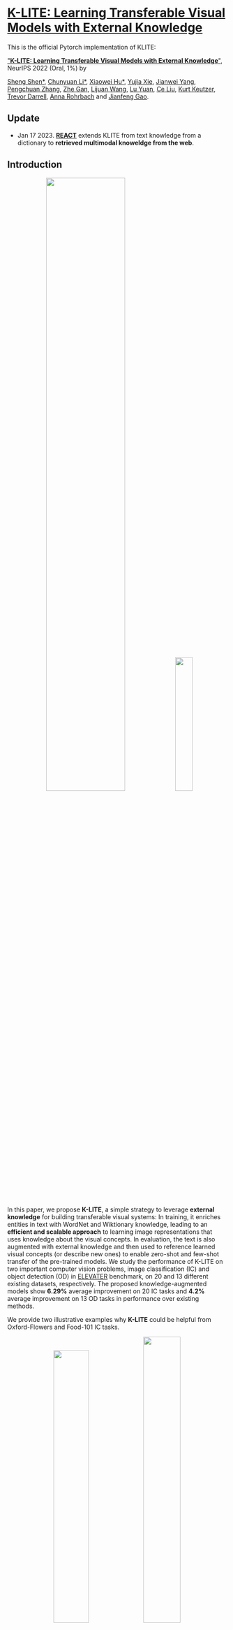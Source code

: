 # [K-LITE: Learning Transferable Visual Models with External Knowledge ](https://arxiv.org/pdf/2204.09222.pdf)

This is the official Pytorch implementation of KLITE:

["**K-LITE: Learning Transferable Visual Models with External Knowledge**"](https://arxiv.org/pdf/2204.09222.pdf0), NeurIPS 2022 (Oral, 1%) by 

[Sheng Shen*](https://sincerass.github.io/), [Chunyuan Li*](https://chunyuan.li/), [Xiaowei Hu*](https://scholar.google.com/citations?user=Pj0TwxwAAAAJ&hl=en), [Yujia Xie](https://scholar.google.com/citations?user=r2FiAE4AAAAJ&hl=en), [Jianwei Yang](https://jwyang.github.io/), [Pengchuan Zhang](https://pzzhang.github.io/pzzhang/), [Zhe Gan](https://zhegan27.github.io/), [Lijuan Wang](https://scholar.google.com/citations?user=cDcWXuIAAAAJ&hl=zh-CN), [Lu Yuan](https://scholar.google.com/citations?user=k9TsUVsAAAAJ&hl=en), [Ce Liu](http://people.csail.mit.edu/celiu/), [Kurt Keutzer](http://people.eecs.berkeley.edu/~keutzer/), [Trevor Darrell](https://people.eecs.berkeley.edu/~trevor/), [Anna Rohrbach](https://anna-rohrbach.net/) and [Jianfeng Gao](https://www.microsoft.com/en-us/research/people/jfgao/?from=http%3A%2F%2Fresearch.microsoft.com%2Fen-us%2Fum%2Fpeople%2Fjfgao%2F).

## Update

- Jan 17 2023. [**REACT**](https://react-vl.github.io/) extends KLITE from text knowledge from a dictionary to **retrieved multimodal knoweldge from the web**.

## Introduction

<p align="center">
  <img src="./figs/knowledge_pipepline-1.png" width=60%/>
  <img src="./figs/knowledge_applications-1.png" width=28%/>
</p>

In this paper,  we propose **K-LITE**, a simple strategy to leverage **external knowledge** for building transferable visual systems: In training, it enriches entities in text with WordNet and Wiktionary knowledge, leading to an **efficient and scalable approach** to learning image representations that uses knowledge about the visual concepts. In evaluation, the text is also augmented with external knowledge and then used to reference learned visual concepts (or describe new ones) to enable zero-shot and few-shot transfer of the pre-trained models. We study the performance of K-LITE on two important computer vision problems,
image classification (IC) and object detection (OD) in [ELEVATER](https://computer-vision-in-the-wild.github.io/ELEVATER/) benchmark, on 20 and 13 different existing datasets, respectively. The proposed knowledge-augmented models show **6.29%** average improvement on 20 IC tasks and **4.2%** average improvement on 13 OD tasks in performance over existing methods. 

We provide two illustrative examples why **K-LITE** could be helpful from Oxford-Flowers and Food-101 IC tasks. 

<p align="center">
  <img src="./figs/flower_success_a-1.png" width=40%/>
  <img src="./figs/food101_success_a-1.png" width=41%/>
</p>


## Benchmarking

### UniCL training with image-label data and image-text pairs
<!-- | Swin-T | IN-21K | 28.5 | 37.8 | - | [ckpt](https://projects4jw.blob.core.windows.net/unicl/release/in21k.pth)/[config](configs/klite_swin_tiny.yaml) -->
| Model | Training Set | ZS on IN-1K | ZS on 20 datasets | Download
| :----: | :---: | :---: | :---: | :---: |
| Swin-T | IN-21K | 28.5 | 27.1 | [ckpt](https://projects4jw.blob.core.windows.net/unicl/release/in21k.pth)/[config](configs/klite_swin_tiny.yaml)
| Swin-T | IN-21K + GCC-15M | 46.9 | 39.8 | [ckpt](https://cvinw.blob.core.windows.net/model/unicl/in21k_gcc15m/tiny/model_state_dict.pt)/[config](configs/klite_swin_tiny.yaml)
| Swin-T | IN-21K + GCC-15M + YFCC-14M | 49.3 | 40.5 | [ckpt](https://cvinw.blob.core.windows.net/model/unicl/in21k_gcc15m_yfcc14m/tiny/model_state_dict.pt)/[config](configs/klite_swin_tiny.yaml)
| Swin-B | IN-21K + GCC-15M | 50.0 | 39.4 | [ckpt](https://cvinw.blob.core.windows.net/model/unicl/in21k_gcc15m/base/model_state_dict.pt)/[config](configs/klite_swin_tiny.yaml)
| Swin-B | IN-21K + GCC-15M + YFCC-14M | 52.3 | 42.5 | [ckpt](https://cvinw.blob.core.windows.net/model/unicl/in21k_gcc15m_yfcc14m/base/model_state_dict.pt)/[config](configs/unicl_swin_base.yaml)


### K-LITE training with image-label data and image-text pairs augmented by knowledge data

| Model | Training Set | ZS on IN-1K | ZD on IN-1k (+5 GPT-3 Knowledge) | ZS on 20 datasets| ZS on 20 datasets (+5 GPT-3 Knowledge) | Download
| :----: | :---: | :---: | :---: | :---: | :---: | :---: |
| Swin-T | IN-21K | 30.5 |  32.0 | 33.5 | 33.8 | [ckpt](https://cvinw.blob.core.windows.net/model/klite/in21k/tiny/model_state_dict.pt)/[config](configs/klite_swin_tiny.yaml) 
| Swin-T | IN-21K + GCC-15M | 49.9 |  51.6  | 41.1 | 42.3 | [ckpt](https://cvinw.blob.core.windows.net/model/klite/in21k_gcc15m/tiny/model_state_dict.pt)/[config](configs/klite_swin_tiny.yaml)
| Swin-T | IN-21K + GCC-15M + YFCC-14M | 49.6 |  51.9 | 40.3 | 41.6 | [ckpt](https://cvinw.blob.core.windows.net/model/klite/in21k_gcc15m_yfcc14m/tiny/model_state_dict.pt)/[config](configs/klite_swin_tiny.yaml)
| Swin-B | IN-21K + GCC-15M | 52.7 | 55.0  | 42.8 | 43.6 | [ckpt](https://cvinw.blob.core.windows.net/model/klite/in21k_gcc15m/base/model_state_dict.pt)/[config](configs/klite_swin_base.yaml)
| Swin-B | IN-21K + GCC-15M + YFCC-14M | 55.8 |  58.0 | 42.5 | 44.8 | [ckpt](https://cvinw.blob.core.windows.net/model/klite/in21k_gcc15m_yfcc14m/base/model_state_dict.pt)/[config](configs/klite_swin_base.yaml)

**NOTE**: Setting "ZS on 20 datasets" is used in the ICinW benchmark. All the above models are trained **without** strong data augmentations like mixup and cutmix.

## Getting Started
### Setup

To setup the environment, please run 
```bash
pip install -r requirements.txt
pip install -e .
```
Note that for run `main.py` for potential training and evaluation, you need to install [apex](https://github.com/NVIDIA/apex). 

Also, see [klite/load_wiki](https://github.com/microsoft/klite/load_wiki) for constructing image-text pairs or image-label data (train/validation) augmented by knowledge. 

### Data preparation

Please following [DATA.md](./DATA.md) for data preparation.

### **Evaluation**

#### **ImageNet Evaluation**

To evaluate a pre-trained K-LITE on ImageNet val, run:

```bash
python -m torch.distributed.launch --nproc_per_node <num-of-gpus-to-use> --master_port 12345 main.py --eval \
--cfg <config-file> --resume <checkpoint> --data-path <imagenet-path>  --use_knowledge
```
or
```bash
MODE: pretrain method (klite or unicl)
NGPUS: number of gpus
CFG: model config (configs/klite_swin_tiny.yaml or configs/klite_swin_base.yaml)
CKPT_DIR: directory to the ckeckpoint
IMAGENETPATH: path to ImageNet

bash scripts/run_in1k_eval.sh $MODE $NGPUS $CFG $CKPT_DIR $IMAGENETPATH
```

For example, to evaluate the KLITE-Swin-Tiny trained on IN-21K + GCC-15M with a single GPU:

```bash
python -m torch.distributed.launch --nproc_per_node 1 --master_port 12345 main.py --eval \
--cfg configs/klite_swin_tiny.yaml --resume ckpt/klite/in21k_gcc15m/tiny/model_state_dict.pt --data-path <imagenet-path>  --use_knowledge
```

#### **20 ELEVATER Image Classification  tasks Evaluation**
For evaluating KLITE for downstream image classification tasks, and comparing performance on the same task suite, we include the [evaluation toolkit](https://github.com/Computer-Vision-in-the-Wild/Elevater_Toolkit_IC) here at `klite/vision_bechmark/`. Please run the [setup](#setup) before evalutaing on the 20 [ELEVATER](https://computer-vision-in-the-wild.github.io/ELEVATER/) Image Classification tasks. 

Then, to evaluate a pre-trained K-LITE on 20 [ELEVATER](https://computer-vision-in-the-wild.github.io/ELEVATER/) Image Classification tasks in a zero-shot way, run:

```bash
MODE: pretrain method (klite or unicl)
CFG: model config (clip_swin_tiny or clip_swin_base)
CKPT_PATH: path to the checkpoint 
CKPT_ID: the dataset used to pretrain the model (in21k, in21k_gcc15m, in21k_gcc15m_yfcc14m)

bash scripts/run_elevater_eval.sh $MODE $CFG $CKPT_PATH $CKPT_ID
```

For example, to evaluate the KLITE-Swin-Tiny trained on IN-21K + GCC-15M with a single GPU:

```bash
CUDA_VISIBLE_DEVICES=0 bash  scripts/run_elevater_eval.sh klite clip_swin_tiny ckpt/klite/in21k_gcc15m_yfcc14m/tiny/model_state_dict.pt
```


More details for [ELEVATER](https://computer-vision-in-the-wild.github.io/ELEVATER/) benchmark can be found: [[Benchmark]](https://computer-vision-in-the-wild.github.io/ELEVATER/) [[Toolkit]](https://github.com/Computer-Vision-in-the-Wild/Elevater_Toolkit_IC) [[Paper]](https://arxiv.org/abs/2204.08790)

## Citation

If you find this repo useful to your project, please consider to cite it with following bib:

```
@inproceedings{shen2022k,
    title={K-lite: Learning transferable visual models with external knowledge},
    author={Shen, Sheng and Li, Chunyuan and Hu, Xiaowei and Xie, Yujia and Yang, Jianwei and Zhang, Pengchuan and Rohrbach, Anna and Gan, Zhe and Wang, Lijuan and Yuan, Lu and others},
    booktitle={NeurIPS},
    year={2022}
}
```
## Acknowledgement

Our codebase is built based on [UniCL](https://github.com/microsoft/UniCL) and [ELEVATER](https://github.com/Computer-Vision-in-the-Wild/Elevater_Toolkit_IC).

## Contributing

This project welcomes contributions and suggestions.  Most contributions require you to agree to a
Contributor License Agreement (CLA) declaring that you have the right to, and actually do, grant us
the rights to use your contribution. For details, visit https://cla.opensource.microsoft.com.

When you submit a pull request, a CLA bot will automatically determine whether you need to provide
a CLA and decorate the PR appropriately (e.g., status check, comment). Simply follow the instructions
provided by the bot. You will only need to do this once across all repos using our CLA.

This project has adopted the [Microsoft Open Source Code of Conduct](https://opensource.microsoft.com/codeofconduct/).
For more information see the [Code of Conduct FAQ](https://opensource.microsoft.com/codeofconduct/faq/) or
contact [opencode@microsoft.com](mailto:opencode@microsoft.com) with any additional questions or comments.

## Trademarks

This project may contain trademarks or logos for projects, products, or services. Authorized use of Microsoft 
trademarks or logos is subject to and must follow 
[Microsoft's Trademark & Brand Guidelines](https://www.microsoft.com/en-us/legal/intellectualproperty/trademarks/usage/general).
Use of Microsoft trademarks or logos in modified versions of this project must not cause confusion or imply Microsoft sponsorship.
Any use of third-party trademarks or logos are subject to those third-party's policies.
